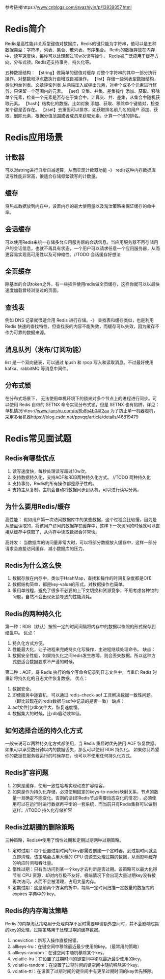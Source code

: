 参考链接https://www.cnblogs.com/javazhiyin/p/13839357.html

# Redis简介
Redis是高性能非关系型键值对数据库，Redis的键只能为字符串，值可以是五种数据类型：字符串、列表、集合、散列表、有序集合。
Redis的数据存放在内存中，读写速度快，每秒可以处理超过10w次读写操作。
Redis被广泛应用于缓存方向、分布式锁。Redis还支持事务，持久化等。

五种数据结构：
【string】做简单的键值对缓存
对整个字符串的其中一部分执行操作，对整数和浮点数执行自增或自减操作。
【list】存储一些列表型数据结构，类似粉丝列表、文章评论列表
从两端压入或弹出元素，对单个或多个元素进行修剪，只保留一个范围内的元素。
【set】交集、并集、差集操作
添加、获取、移除单个元素，检查一个元素是否存在于集合中，计算交、并、差集，从集合中随机获取元素。
【hash】结构化的数据，比如对象
添加、获取、移除单个键值对，检查某个键是否存在。
【zset】去重但可以排序，如获取排名前几名的用户
添加、获取、删除元素，根据分值范围或者成员来获取元素，计算一个键的排名。


# Redis应用场景
## 计数器
可以对string进行自增自减运算，从而实现计数器功能 -》 redis这种内存数据库读写性能非常高，很适合存储频繁读写的计数量。

## 缓存
将热点数据放到内存中，设置内存的最大使用量以及淘汰策略来保证缓存的命中率。

## 会话缓存
可以使用Redis来统一存储多台应用服务器的会话信息。当应用服务器不再存储用户的会话信息，也就不再具有状态，一个用户可以请求任意一个应用服务器，从而更容易实现高可用性以及可伸缩性。//TODO 会话缓存好想法

## 全页缓存
除基本的会话token之外，有一些插件使用redis做全页缓存，这样你就可以以最快速度加载曾经浏览过的页面。

## 查找表
例如 DNS 记录就很适合用 Redis 进行存储。-》 查找表和缓存类似，也是利用 Redis 快速的查找特性，但查找表的内容不能失效，而缓存可以失效，因为缓存不作为可靠的数据来源。

## 消息队列（发布/订阅功能）
list 是一个双向链表，可以通过 lpush 和 rpop 写入和读取消息。不过最好使用 kafka、rabbitMQ 等消息中间件。

## 分布式锁
在分布式场景下， 无法使用单机环境下的锁来对多个节点上的进程进行同步。可以使用 Redis 自带的 SETNX 命令实现分布式锁，但是 SETNX 也有陷阱，详见：单机情况https://www.jianshu.com/p/6b8b4b04f2aa 为了防止单一机器宕机，采用多台机器https://blog.csdn.net/ppvqq/article/details/46819479


# Redis常见面试题
## Redis有哪些优点
1. 读写速度快，每秒处理读写超过10w次。
2. 支持数据持久化，支持AOF和RDB两种持久化方式。 //TODO 两种持久化
3. 支持事务，Redis的所有操作都是原子性的。
4. 支持主从复制，主机会自动将数据同步到从机，可以进行读写分离。

## 为什么要用Redis/缓存
高性能：
假如用户第一次访问数据库中的某些数据，这个过程会比较慢，因为是从硬盘读取的，将该用户访问的数据存在缓存中，这样下一次访问的时候就可以直接从缓存中获取了，从内存中读取数据会非常快。

高并发：
当数据库的访问量非常大时，可以将部分数据放入缓存中，这样一部分请求会直接访问缓存，减小数据库的压力。

## Redis为什么这么快
1. 数据存放在内存中，类似于HashMap，查找和操作的时间复杂度都是O(1)
2. 数据结构简单，都是key-value的形式，对数据操作也简单。
3. 采用单线程，避免了很多不必要的上下文切换和资源竞争，不用考虑各种锁的问题，自然不会出现死锁导致的性能消耗。

## Redis的两种持久化
第一种：RDB（默认）按照一定的时间间隔将内存中的数据以快照的形式保存到硬盘中。
优点：
1. 持久化方式方便。
2. 性能最大化，让子进程来完成持久化写操作，主进程继续处理命令。
缺点：
1. 数据安全性低，如果持久化之间redis发生故障，则会丢失数据。所以这种方式更适合数据要求不严谨的时候。

第二种：AOF，将 Redis 执行的每个写命令记录到日志文件中，当重启 Redis 时重新将持久化的日志文件恢复数据。
优点：
1. 数据安全。
2. 即使服务中途宕机，可以通过 redis-check-aof 工具解决数据一致性问题。（即比较现在的redis数据与aof中记录的是否一致）
缺点：
1. aof文件比rdb文件大，恢复速度慢。
2. 数据集大的时候，比rdb启动效率低。

## 如何选择合适的持久化方式
一般来说可以两种持久化方式都使用，当 Redis 重启时优先使用 AOF 恢复数据。
如果可以承受数分钟以内的数据丢失，那么可以使用 RDB 持久化。
如果你只希望你的数据在服务器运行的时候存在，也可以不使用任何持久化方式。

## Redis扩容问题
1. 如果是缓存，使用一致性哈希实现动态扩容缩容。
2. 如果是作为持久化存储，必须使用固定的keys-to-nodes映射关系，节点的数量一旦确定不能变化。否则的话(即Redis节点需要动态变化的情况），必须使用可以在运行时进行数据再平衡的一套系统，而当前只有Redis集群可以做到这样。//TODO 持久化存储扩容

## Redis过期键的删除策略
三种策略，Redis中使用了惰性过期和定期过期两种过期策略。
1. 定时过期：每个设置过期时间的key都需要创建一个定时器，到过期时间就会立即清理。该策略会占用大量的 CPU 资源去处理过期的数据，从而影响缓存的响应时间和吞吐量。
2. 惰性过期：只有当访问到某一个key才去判断是否过期。该策略可以最大化得节省 CPU 资源，却对内存极不友好，极端情况下会出现大量过期key没有被再次访问，从而不会被清理，占用大量内存。
3. 定期过期：这是前两个方案的折中，每隔一定时间扫描一定数量的数据库的 expires 字典中的 key。

## Redis的内存淘汰策略
Redis 的内存淘汰策略用于处理内存不足时需要申请额外空间时，并不会影响过期的key的处理。过期策略用于处理过期的缓存数据。
1. noeviction：新写入操作直接报错。
2. allkeys-lru：在键空间中移除最近最少使用的key。（最常用的策略）
3. allkeys-random：在键空间中随机移除某个key。
4. volatile-lru：在设置了过期时间的键空间中移除最近最少使用的key。
5. volatile-random：在设置了过期时间的键空间中随机移除某个key。
6. volatile-ttl：在设置了过期时间的键空间中有更早过期时间的key优先移除。
